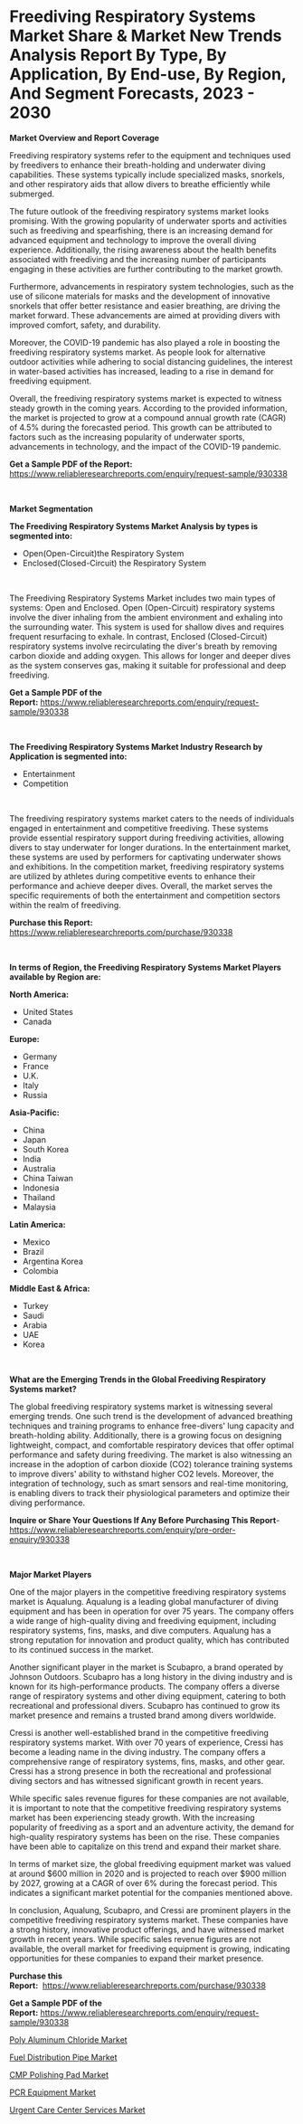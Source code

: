 <p><h1>Freediving Respiratory Systems Market Share & Market New Trends Analysis Report By Type, By Application, By End-use, By Region, And Segment Forecasts, 2023 - 2030</h1></p><p><strong>Market Overview and Report Coverage</strong></p>
<p><p>Freediving respiratory systems refer to the equipment and techniques used by freedivers to enhance their breath-holding and underwater diving capabilities. These systems typically include specialized masks, snorkels, and other respiratory aids that allow divers to breathe efficiently while submerged.</p><p>The future outlook of the freediving respiratory systems market looks promising. With the growing popularity of underwater sports and activities such as freediving and spearfishing, there is an increasing demand for advanced equipment and technology to improve the overall diving experience. Additionally, the rising awareness about the health benefits associated with freediving and the increasing number of participants engaging in these activities are further contributing to the market growth.</p><p>Furthermore, advancements in respiratory system technologies, such as the use of silicone materials for masks and the development of innovative snorkels that offer better resistance and easier breathing, are driving the market forward. These advancements are aimed at providing divers with improved comfort, safety, and durability.</p><p>Moreover, the COVID-19 pandemic has also played a role in boosting the freediving respiratory systems market. As people look for alternative outdoor activities while adhering to social distancing guidelines, the interest in water-based activities has increased, leading to a rise in demand for freediving equipment.</p><p>Overall, the freediving respiratory systems market is expected to witness steady growth in the coming years. According to the provided information, the market is projected to grow at a compound annual growth rate (CAGR) of 4.5% during the forecasted period. This growth can be attributed to factors such as the increasing popularity of underwater sports, advancements in technology, and the impact of the COVID-19 pandemic.</p></p>
<p><strong>Get a Sample PDF of the Report:</strong> <a href="https://www.reliableresearchreports.com/enquiry/request-sample/930338">https://www.reliableresearchreports.com/enquiry/request-sample/930338</a></p>
<p>&nbsp;</p>
<p><strong>Market Segmentation</strong></p>
<p><strong>The Freediving Respiratory Systems Market Analysis by types is segmented into:</strong></p>
<p><ul><li>Open(Open-Circuit)the Respiratory System</li><li>Enclosed(Closed-Circuit) the Respiratory System</li></ul></p>
<p>&nbsp;</p>
<p><p>The Freediving Respiratory Systems Market includes two main types of systems: Open and Enclosed. Open (Open-Circuit) respiratory systems involve the diver inhaling from the ambient environment and exhaling into the surrounding water. This system is used for shallow dives and requires frequent resurfacing to exhale. In contrast, Enclosed (Closed-Circuit) respiratory systems involve recirculating the diver's breath by removing carbon dioxide and adding oxygen. This allows for longer and deeper dives as the system conserves gas, making it suitable for professional and deep freediving.</p></p>
<p><strong>Get a Sample PDF of the Report:</strong>&nbsp;<a href="https://www.reliableresearchreports.com/enquiry/request-sample/930338">https://www.reliableresearchreports.com/enquiry/request-sample/930338</a></p>
<p>&nbsp;</p>
<p><strong>The Freediving Respiratory Systems Market Industry Research by Application is segmented into:</strong></p>
<p><ul><li>Entertainment</li><li>Competition</li></ul></p>
<p>&nbsp;</p>
<p><p>The freediving respiratory systems market caters to the needs of individuals engaged in entertainment and competitive freediving. These systems provide essential respiratory support during freediving activities, allowing divers to stay underwater for longer durations. In the entertainment market, these systems are used by performers for captivating underwater shows and exhibitions. In the competition market, freediving respiratory systems are utilized by athletes during competitive events to enhance their performance and achieve deeper dives. Overall, the market serves the specific requirements of both the entertainment and competition sectors within the realm of freediving.</p></p>
<p><strong>Purchase this Report:</strong>&nbsp; <a href="https://www.reliableresearchreports.com/purchase/930338">https://www.reliableresearchreports.com/purchase/930338</a></p>
<p>&nbsp;</p>
<p><strong>In terms of Region, the Freediving Respiratory Systems Market Players available by Region are:</strong></p>
<p>
    <p> <strong> North America: </strong>
        <ul>
            <li>United States</li>
            <li>Canada</li>
        </ul>
        </p> 
    <p> <strong> Europe: </strong>
        <ul>
            <li>Germany</li>
            <li>France</li>
            <li>U.K.</li>
            <li>Italy</li>
            <li>Russia</li>
        </ul>
        </p> 
    <p> <strong> Asia-Pacific: </strong>
        <ul>
            <li>China</li>
            <li>Japan</li>
            <li>South Korea</li>
            <li>India</li>
            <li>Australia</li>
            <li>China Taiwan</li>
            <li>Indonesia</li>
            <li>Thailand</li>
            <li>Malaysia</li>
        </ul>
        </p> 
    <p> <strong> Latin America: </strong>
        <ul>
            <li>Mexico</li>
            <li>Brazil</li>
            <li>Argentina Korea</li>
            <li>Colombia</li>
        </ul>
        </p> 
    <p> <strong> Middle East & Africa: </strong>
        <ul>
            <li>Turkey</li>
            <li>Saudi</li>
            <li>Arabia</li>
            <li>UAE</li>
            <li>Korea</li>
        </ul>
    </p>
    </p>
<p>&nbsp;</p>
<p><strong>What are the Emerging Trends in the Global Freediving Respiratory Systems market?</strong></p>
<p><p>The global freediving respiratory systems market is witnessing several emerging trends. One such trend is the development of advanced breathing techniques and training programs to enhance free-divers' lung capacity and breath-holding ability. Additionally, there is a growing focus on designing lightweight, compact, and comfortable respiratory devices that offer optimal performance and safety during freediving. The market is also witnessing an increase in the adoption of carbon dioxide (CO2) tolerance training systems to improve divers' ability to withstand higher CO2 levels. Moreover, the integration of technology, such as smart sensors and real-time monitoring, is enabling divers to track their physiological parameters and optimize their diving performance.</p></p>
<p><strong>Inquire or Share Your Questions If Any Before Purchasing This Report</strong>- <a href="https://www.reliableresearchreports.com/enquiry/pre-order-enquiry/930338">https://www.reliableresearchreports.com/enquiry/pre-order-enquiry/930338</a></p>
<p>&nbsp;</p>
<p><strong>Major Market Players</strong></p>
<p><p>One of the major players in the competitive freediving respiratory systems market is Aqualung. Aqualung is a leading global manufacturer of diving equipment and has been in operation for over 75 years. The company offers a wide range of high-quality diving and freediving equipment, including respiratory systems, fins, masks, and dive computers. Aqualung has a strong reputation for innovation and product quality, which has contributed to its continued success in the market.</p><p>Another significant player in the market is Scubapro, a brand operated by Johnson Outdoors. Scubapro has a long history in the diving industry and is known for its high-performance products. The company offers a diverse range of respiratory systems and other diving equipment, catering to both recreational and professional divers. Scubapro has continued to grow its market presence and remains a trusted brand among divers worldwide.</p><p>Cressi is another well-established brand in the competitive freediving respiratory systems market. With over 70 years of experience, Cressi has become a leading name in the diving industry. The company offers a comprehensive range of respiratory systems, fins, masks, and other gear. Cressi has a strong presence in both the recreational and professional diving sectors and has witnessed significant growth in recent years.</p><p>While specific sales revenue figures for these companies are not available, it is important to note that the competitive freediving respiratory systems market has been experiencing steady growth. With the increasing popularity of freediving as a sport and an adventure activity, the demand for high-quality respiratory systems has been on the rise. These companies have been able to capitalize on this trend and expand their market share.</p><p>In terms of market size, the global freediving equipment market was valued at around $600 million in 2020 and is projected to reach over $900 million by 2027, growing at a CAGR of over 6% during the forecast period. This indicates a significant market potential for the companies mentioned above.</p><p>In conclusion, Aqualung, Scubapro, and Cressi are prominent players in the competitive freediving respiratory systems market. These companies have a strong history, innovative product offerings, and have witnessed market growth in recent years. While specific sales revenue figures are not available, the overall market for freediving equipment is growing, indicating opportunities for these companies to expand their market presence.</p></p>
<p><strong>Purchase this Report:</strong>&nbsp;&nbsp;<a href="https://www.reliableresearchreports.com/purchase/930338">https://www.reliableresearchreports.com/purchase/930338</a></p>
<p></p>
<p><strong>Get a Sample PDF of the Report:</strong>&nbsp;<a href="https://www.reliableresearchreports.com/enquiry/request-sample/930338">https://www.reliableresearchreports.com/enquiry/request-sample/930338</a></p>
<p><p><a href="https://issuu.com/reportprime-2/docs/poly-aluminum-chloride-market-size-2030.pptx?fr=xKAE9_zU1NQ">Poly Aluminum Chloride Market</a></p><p><a href="https://www.linkedin.com/pulse/fuel-distribution-pipe-market-challenges-opportunities-4ld2e/">Fuel Distribution Pipe Market</a></p><p><a href="https://issuu.com/reportprime-2/docs/cmp-polishing-pad-market-size-2030.pptx?fr=xKAE9_zU1NQ">CMP Polishing Pad Market</a></p><p><a href="https://www.reportprime.com/pcr-equipment-r8160">PCR Equipment Market</a></p><p><a href="https://medium.com/@emileabbott/urgent-care-center-services-market-size-growth-forecast-2023-2030-4ba110830368">Urgent Care Center Services Market</a></p></p>